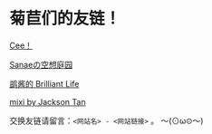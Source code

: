 # 菊苣们的友链！

[Cee！](https://blog.cee.moe/)

[Sanaeの空想庭园](http://blog.kochiya.me/)

[鹚酱的 Brilliant Life](http://brilliant.gd/)

[mixi by Jackson Tan](http://g.mixi.moe/)


交换友链请留言：``<网站名> - <网站链接>`` 。 〜(⊙ω⊙〜)

